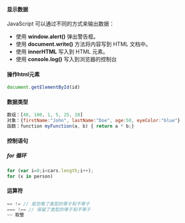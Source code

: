 #### 显示数据

JavaScript 可以通过不同的方式来输出数据：

- 使用 **window.alert()** 弹出警告框。
- 使用 **document.write()** 方法将内容写到 HTML 文档中。
- 使用 **innerHTML** 写入到 HTML 元素。
- 使用 **console.log()** 写入到浏览器的控制台

#### 操作html元素

```javascript
document.getElementById(id)
```

#### 数据类型

```javascript
数组：[40, 100, 1, 5, 25, 10]
对象：{firstName:"John", lastName:"Doe", age:50, eyeColor:"blue"}
函数：function myFunction(a, b) { return a * b;}

```

#### 控制语句

##### for 循环

```javascript
for (var i=0;i<cars.length;i++);
for (x in person) 
```

#### 运算符

```javascript
== != // 是忽略了类型的等于和不等于
=== !== // 保留了类型的等于和不等于
~~ 取整
```

